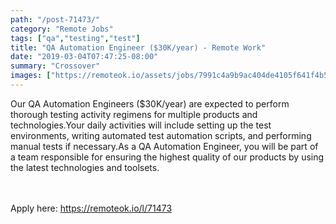 ```yaml
---
path: "/post-71473/"
category: "Remote Jobs"
tags: ["qa","testing","test"]
title: "QA Automation Engineer ($30K/year) - Remote Work"
date: "2019-03-04T07:47:25-08:00"
summary: "Crossover"
images: ["https://remoteok.io/assets/jobs/7991c4a9b9ac404de4105f641f4b56ac1551692845.png"]
---
```


Our QA Automation Engineers ($30K/year) are expected to perform thorough testing activity regimens for multiple products and technologies.Your daily activities will include setting up the test environments, writing automated test automation scripts, and performing manual tests if necessary.As a QA Automation Engineer, you will be part of a team responsible for ensuring the highest quality of our products by using the latest technologies and toolsets.

<br/>
<br/>
Apply here: <A HREF="https://remoteok.io/l/71473">https://remoteok.io/l/71473</A>
